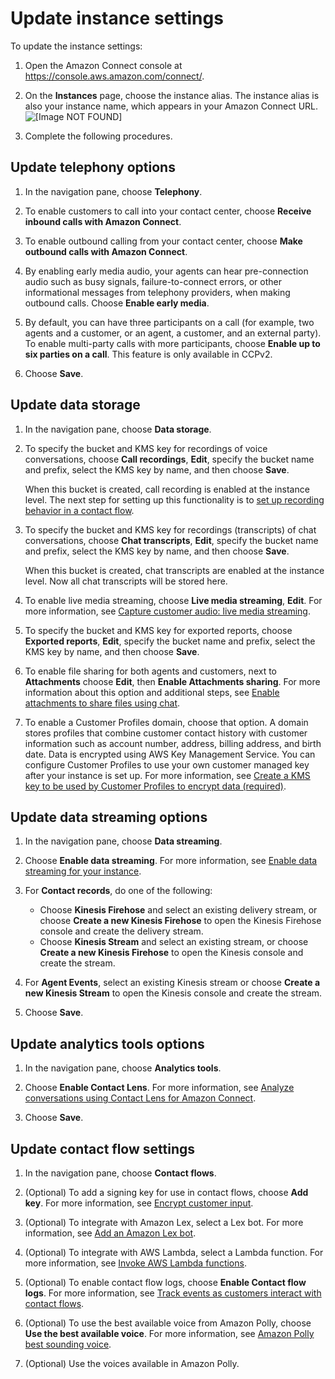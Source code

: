 # Update instance settings<a name="update-instance-settings"></a>

To update the instance settings: 

1. Open the Amazon Connect console at [https://console\.aws\.amazon\.com/connect/](https://console.aws.amazon.com/connect/)\.

1. On the **Instances** page, choose the instance alias\. The instance alias is also your instance name, which appears in your Amazon Connect URL\.  
![\[Image NOT FOUND\]](http://docs.aws.amazon.com/connect/latest/adminguide/images/instance.png)

1. Complete the following procedures\.

## Update telephony options<a name="update-telephony-options"></a>

1. In the navigation pane, choose **Telephony**\.

1. To enable customers to call into your contact center, choose **Receive inbound calls with Amazon Connect**\.

1. To enable outbound calling from your contact center, choose **Make outbound calls with Amazon Connect**\.

1. By enabling early media audio, your agents can hear pre\-connection audio such as busy signals, failure\-to\-connect errors, or other informational messages from telephony providers, when making outbound calls\. Choose **Enable early media**\.

1. By default, you can have three participants on a call \(for example, two agents and a customer, or an agent, a customer, and an external party\)\. To enable multi\-party calls with more participants, choose **Enable up to six parties on a call**\. This feature is only available in CCPv2\.

1. Choose **Save**\.

## Update data storage<a name="update-data-storage-options"></a>

1. In the navigation pane, choose **Data storage**\.

1. To specify the bucket and KMS key for recordings of voice conversations, choose **Call recordings**, **Edit**, specify the bucket name and prefix, select the KMS key by name, and then choose **Save**\. 

   When this bucket is created, call recording is enabled at the instance level\. The next step for setting up this functionality is to [set up recording behavior in a contact flow](set-up-recordings.md)\.

1. To specify the bucket and KMS key for recordings \(transcripts\) of chat conversations, choose **Chat transcripts**, **Edit**, specify the bucket name and prefix, select the KMS key by name, and then choose **Save**\. 

   When this bucket is created, chat transcripts are enabled at the instance level\. Now all chat transcripts will be stored here\.

1. To enable live media streaming, choose **Live media streaming**, **Edit**\. For more information, see [Capture customer audio: live media streaming](customer-voice-streams.md)\.

1. To specify the bucket and KMS key for exported reports, choose **Exported reports**, **Edit**, specify the bucket name and prefix, select the KMS key by name, and then choose **Save**\.

1. To enable file sharing for both agents and customers, next to **Attachments** choose **Edit**, then **Enable Attachments sharing**\. For more information about this option and additional steps, see [Enable attachments to share files using chat](enable-attachments.md)\.

1. To enable a Customer Profiles domain, choose that option\. A domain stores profiles that combine customer contact history with customer information such as account number, address, billing address, and birth date\. Data is encrypted using AWS Key Management Service\. You can configure Customer Profiles to use your own customer managed key after your instance is set up\. For more information, see [Create a KMS key to be used by Customer Profiles to encrypt data \(required\)](enable-customer-profiles.md#enable-customer-profiles-awsmanagedkey)\.

## Update data streaming options<a name="update-data-streaming-options"></a>

1. In the navigation pane, choose **Data streaming**\.

1. Choose **Enable data streaming**\. For more information, see [Enable data streaming for your instance](data-streaming.md)\.

1. For **Contact records**, do one of the following:
   + Choose **Kinesis Firehose** and select an existing delivery stream, or choose **Create a new Kinesis Firehose** to open the Kinesis Firehose console and create the delivery stream\.
   + Choose **Kinesis Stream** and select an existing stream, or choose **Create a new Kinesis Firehose** to open the Kinesis console and create the stream\.

1. For **Agent Events**, select an existing Kinesis stream or choose **Create a new Kinesis Stream** to open the Kinesis console and create the stream\.

1. Choose **Save**\.

## Update analytics tools options<a name="update-analytics-tools"></a>

1. In the navigation pane, choose **Analytics tools**\.

1. Choose **Enable Contact Lens**\. For more information, see [Analyze conversations using Contact Lens for Amazon Connect](analyze-conversations.md)\.

1. Choose **Save**\.

## Update contact flow settings<a name="update-contact-flow-settings"></a>

1. In the navigation pane, choose **Contact flows**\.

1. \(Optional\) To add a signing key for use in contact flows, choose **Add key**\. For more information, see [Encrypt customer input](encrypt-data.md)\.

1. \(Optional\) To integrate with Amazon Lex, select a Lex bot\. For more information, see [Add an Amazon Lex bot](amazon-lex.md)\.

1. \(Optional\) To integrate with AWS Lambda, select a Lambda function\. For more information, see [Invoke AWS Lambda functions](connect-lambda-functions.md)\.

1. \(Optional\) To enable contact flow logs, choose **Enable Contact flow logs**\. For more information, see [Track events as customers interact with contact flows](about-contact-flow-logs.md)\.

1. \(Optional\) To use the best available voice from Amazon Polly, choose **Use the best available voice**\. For more information, see [Amazon Polly best sounding voice](text-to-speech.md#amazon-polly-best-sounding-voice)\.

1. \(Optional\) Use the voices available in Amazon Polly\.